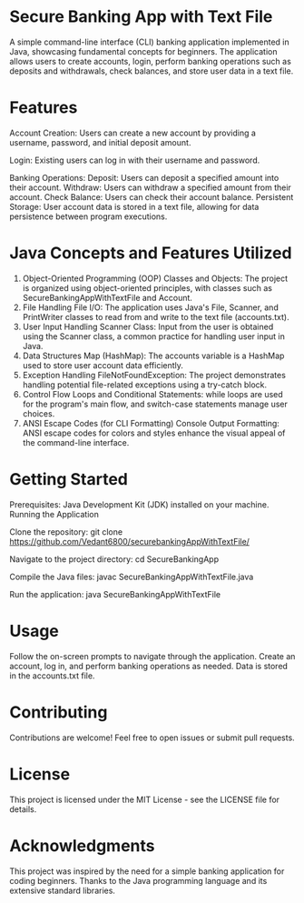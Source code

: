 # Secure Banking App with Text File
A simple command-line interface (CLI) banking application implemented in Java, showcasing fundamental concepts for beginners. The application allows users to create accounts, login, perform banking operations such as deposits and withdrawals, check balances, and store user data in a text file.

# Features
Account Creation: 
Users can create a new account by providing a username, password, and initial deposit amount.

Login: 
Existing users can log in with their username and password.

Banking Operations:
Deposit: Users can deposit a specified amount into their account.
Withdraw: Users can withdraw a specified amount from their account.
Check Balance: Users can check their account balance.
Persistent Storage: User account data is stored in a text file, allowing for data persistence between program executions.

# Java Concepts and Features Utilized
1. Object-Oriented Programming (OOP)
Classes and Objects: The project is organized using object-oriented principles, with classes such as SecureBankingAppWithTextFile and Account.
2. File Handling
File I/O: The application uses Java's File, Scanner, and PrintWriter classes to read from and write to the text file (accounts.txt).
3. User Input Handling
Scanner Class: Input from the user is obtained using the Scanner class, a common practice for handling user input in Java.
4. Data Structures
Map (HashMap): The accounts variable is a HashMap used to store user account data efficiently.
5. Exception Handling
FileNotFoundException: The project demonstrates handling potential file-related exceptions using a try-catch block.
6. Control Flow
Loops and Conditional Statements: while loops are used for the program's main flow, and switch-case statements manage user choices.
7. ANSI Escape Codes (for CLI Formatting)
Console Output Formatting: ANSI escape codes for colors and styles enhance the visual appeal of the command-line interface.

# Getting Started
Prerequisites:
Java Development Kit (JDK) installed on your machine.
Running the Application

Clone the repository:
git clone https://github.com/Vedant6800/securebankingAppWithTextFile/

Navigate to the project directory:
cd SecureBankingApp

Compile the Java files:
javac SecureBankingAppWithTextFile.java

Run the application:
java SecureBankingAppWithTextFile

# Usage
Follow the on-screen prompts to navigate through the application. Create an account, log in, and perform banking operations as needed. Data is stored in the accounts.txt file.

# Contributing
Contributions are welcome! Feel free to open issues or submit pull requests.

# License
This project is licensed under the MIT License - see the LICENSE file for details.

# Acknowledgments
This project was inspired by the need for a simple banking application for coding beginners.
Thanks to the Java programming language and its extensive standard libraries.
